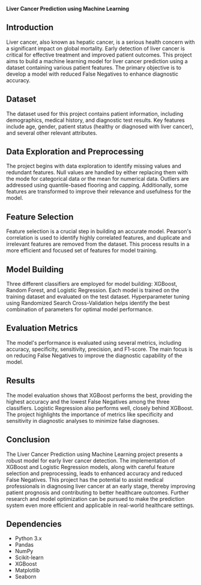 **Liver Cancer Prediction using Machine Learning**

## Introduction

Liver cancer, also known as hepatic cancer, is a serious health concern with a significant impact on global mortality. Early detection of liver cancer is critical for effective treatment and improved patient outcomes. This project aims to build a machine learning model for liver cancer prediction using a dataset containing various patient features. The primary objective is to develop a model with reduced False Negatives to enhance diagnostic accuracy.

## Dataset

The dataset used for this project contains patient information, including demographics, medical history, and diagnostic test results. Key features include age, gender, patient status (healthy or diagnosed with liver cancer), and several other relevant attributes.

## Data Exploration and Preprocessing

The project begins with data exploration to identify missing values and redundant features. Null values are handled by either replacing them with the mode for categorical data or the mean for numerical data. Outliers are addressed using quantile-based flooring and capping. Additionally, some features are transformed to improve their relevance and usefulness for the model.

## Feature Selection

Feature selection is a crucial step in building an accurate model. Pearson's correlation is used to identify highly correlated features, and duplicate and irrelevant features are removed from the dataset. This process results in a more efficient and focused set of features for model training.

## Model Building

Three different classifiers are employed for model building: XGBoost, Random Forest, and Logistic Regression. Each model is trained on the training dataset and evaluated on the test dataset. Hyperparameter tuning using Randomized Search Cross-Validation helps identify the best combination of parameters for optimal model performance.

## Evaluation Metrics

The model's performance is evaluated using several metrics, including accuracy, specificity, sensitivity, precision, and F1-score. The main focus is on reducing False Negatives to improve the diagnostic capability of the model.

## Results

The model evaluation shows that XGBoost performs the best, providing the highest accuracy and the lowest False Negatives among the three classifiers. Logistic Regression also performs well, closely behind XGBoost. The project highlights the importance of metrics like specificity and sensitivity in diagnostic analyses to minimize false diagnoses.

## Conclusion

The Liver Cancer Prediction using Machine Learning project presents a robust model for early liver cancer detection. The implementation of XGBoost and Logistic Regression models, along with careful feature selection and preprocessing, leads to enhanced accuracy and reduced False Negatives. This project has the potential to assist medical professionals in diagnosing liver cancer at an early stage, thereby improving patient prognosis and contributing to better healthcare outcomes. Further research and model optimization can be pursued to make the prediction system even more efficient and applicable in real-world healthcare settings.

## Dependencies

- Python 3.x
- Pandas
- NumPy
- Scikit-learn
- XGBoost
- Matplotlib
- Seaborn

